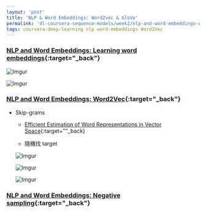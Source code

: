 ```yaml
---
layout: 'post'
title: 'NLP & Word Embeddings: Word2vec & GloVe'
permalink: 'dl-coursera-sequence-models/week2/nlp-and-word-embeddings-word2vec-glove'
tags: coursera-deep-learning nlp word-embeddings Word2Vec
---
```


### [NLP and Word Embeddings: Learning word embeddings](https://www.coursera.org/learn/nlp-sequence-models/lecture/APM5s/learning-word-embeddings){:target="_back"}

![Imgur](https://i.imgur.com/X3vxWmi.jpg)

![Imgur](https://i.imgur.com/8lzcPxm.jpg)


### [NLP and Word Embeddings: Word2Vec](https://www.coursera.org/learn/nlp-sequence-models/lecture/APM5s/learning-word-embeddings){:target="_back"}

- Skip-grams 

   - [Efficient Estimation of Word Representations in Vector Space](https://arxiv.org/abs/1301.3781){:target+""_back}

   - 隨機找 target 

   ![Imgur](https://i.imgur.com/iusH7rI.gif)

   ![Imgur](https://i.imgur.com/tp5Ldqe.gif)

   ![Imgur](https://i.imgur.com/i8TiFrH.gif)

### [NLP and Word Embeddings: Negative sampling](https://www.coursera.org/learn/nlp-sequence-models/lecture/Iwx0e/negative-sampling){:target="_back"}


